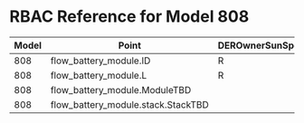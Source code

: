 # RBAC Reference for Model 808

| Model | Point | DEROwnerSunSpec | DERInstallerSunSpec | DERVendorSunSpec | ServiceProviderSunSpec | GridOperatorSunSpec |
|-------|-------|------------------|---------------------|------------------|------------------------|---------------------|
| 808 | flow_battery_module.ID | R | R | R | R | R |
| 808 | flow_battery_module.L | R | R | R | R | R |
| 808 | flow_battery_module.ModuleTBD |  |  |  |  |  |
| 808 | flow_battery_module.stack.StackTBD |  |  |  |  |  |
